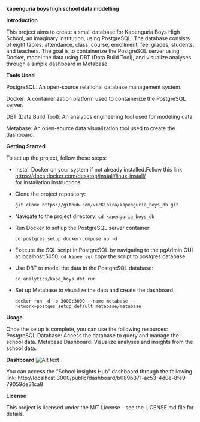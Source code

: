 **kapenguria boys high school data modelling**

**Introduction**

This project aims to create a small database for Kapenguria Boys High School, an imaginary institution, using PostgreSQL. The database consists of eight tables: attendance, class, course, enrollment, fee, grades, students, and teachers. The goal is to containerize the PostgreSQL server using Docker, model the data using DBT (Data Build Tool), and visualize analyses through a simple dashboard in Metabase.

**Tools Used**

PostgreSQL: An open-source relational database management system.

Docker: A containerization platform used to containerize the PostgreSQL server.

DBT (Data Build Tool): An analytics engineering tool used for modeling data.

Metabase: An open-source data visualization tool used to create the dashboard.

**Getting Started**

To set up the project, follow these steps:
- Install Docker on your system if not already installed.Follow this link https://docs.docker.com/desktop/install/linux-install/  
 for installation instructions
- Clone the project repository:
  
   ```git clone https://github.com/vicKibira/kapenguria_boys_db.git```
- Navigate to the project directory:
   ```cd kapenguria_boys_db```
   
- Run Docker to set up the PostgreSQL server container:
  
   ```cd postgres_setup docker-compose up -d```
   
- Execute the SQL script in PostgreSQL by navigating to the pgAdmin GUI at localhost:5050.
   ```cd kapee_sql``` copy the script to postgres database
  
- Use DBT to model the data in the PostgreSQL database:
  
  ```cd analytics/kape_boys dbt run```
- Set up Metabase to visualize the data and create the dashboard.

  ```docker run -d -p 3000:3000 --name metabase --network=postges_setup_default metabase/metabase```
  
**Usage**

Once the setup is complete, you can use the following resources:
PostgreSQL Database: Access the database to query and manage the school data.
Metabase Dashboard: Visualize analyses and insights from the school data.

**Dashboard**
![Alt text](modified_school.png)


 You can access the "School Insights Hub" dashboard through the following link: 
  http://localhost:3000/public/dashboard/b089b371-ac53-4d0e-8fe9-79059de31ca8

**License**

This project is licensed under the MIT License - see the LICENSE.md file for details.

